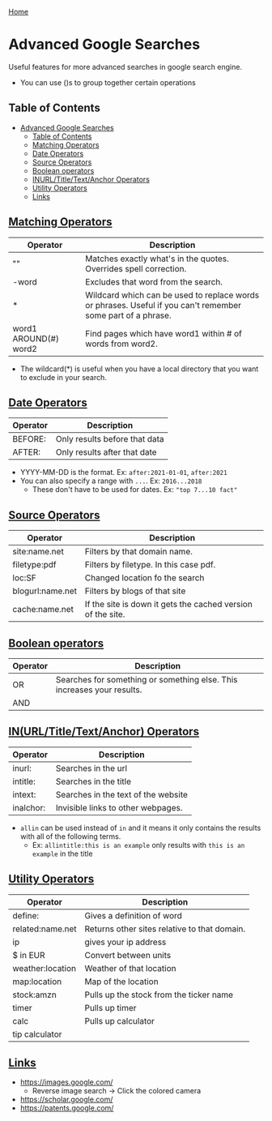 <!--
 * This file is part of RS Cheat Sheets.
 *
 * RS Cheat Sheets is free software: you can redistribute it and/or modify
 * it under the terms of the GNU General Public License as published by
 * the Free Software Foundation, either version 3 of the License, or
 * (at your option) any later version.
 *
 * RS Cheat Sheets is distributed in the hope that it will be useful,
 * but WITHOUT ANY WARRANTY; without even the implied warranty of
 * MERCHANTABILITY or FITNESS FOR A PARTICULAR PURPOSE.  See the
 * GNU General Public License for more details.
 *
 * You should have received a copy of the GNU General Public License
 * along with RS Cheat Sheets. If not, see <https://www.gnu.org/licenses/>.
 */
-->

[Home](./README.md)

# Advanced Google Searches

Useful features for more advanced searches in google search engine.
- You can use ()s to group together certain operations

## Table of Contents
<!-- TOC -->

- [Advanced Google Searches](#advanced-google-searches)
	- [Table of Contents](#table-of-contents)
	- [Matching Operators](#matching-operators)
	- [Date Operators](#date-operators)
	- [Source Operators](#source-operators)
	- [Boolean operators](#boolean-operators)
	- [INURL/Title/Text/Anchor Operators](#inurltitletextanchor-operators)
	- [Utility Operators](#utility-operators)
	- [Links](#links)

<!-- /TOC -->

## [Matching Operators](#table-of-contents)

| Operator              | Description                                                                                                 |
|-----------------------|-------------------------------------------------------------------------------------------------------------|
| ""                    | Matches exactly what's in the quotes. Overrides spell correction.                                           |
| -word                 | Excludes that word from the search.                                                                         |
| *                     | Wildcard which can be used to replace words or phrases. Useful if you can't remember some part of a phrase. |
| word1 AROUND(#) word2 | Find pages which have word1 within # of words from word2.                                                   |

- The wildcard(*) is useful when you have a local directory that you want to exclude in your search.

## [Date Operators](#table-of-contents)

| Operator | Description                   |
|----------|-------------------------------|
| BEFORE:  | Only results before that data |
| AFTER:   | Only results after that date  |

- YYYY-MM-DD is the format. Ex: `after:2021-01-01`, `after:2021`
- You can also specify a range with `...`. Ex: `2016...2018`
  - These don't have to be used for dates. Ex: `"top 7...10 fact"`

## [Source Operators](#table-of-contents)

| Operator         | Description                                                 |
|------------------|-------------------------------------------------------------|
| site:name.net    | Filters by that domain name.                                |
| filetype:pdf     | Filters by filetype. In this case pdf.                      |
| loc:SF           | Changed location fo the search                              |
| blogurl:name.net | Filters by blogs of that site                               |
| cache:name.net   | If the site is down it gets the cached version of the site. |

## [Boolean operators](#table-of-contents)

| Operator | Description                                                            |
|----------|------------------------------------------------------------------------|
| OR       | Searches for something or something else. This increases your results. |
| AND | |

## [IN(URL/Title/Text/Anchor) Operators](#table-of-contents)

| Operator  | Description                         |
|-----------|-------------------------------------|
| inurl:    | Searches in the url                 |
| intitle:  | Searches in the title               |
| intext:   | Searches in the text of the website |
| inalchor: | Invisible links to other webpages.  |

- `allin` can be used instead of `in` and it means it only contains the results with all of the following terms.
  - Ex: `allintitle:this is an example` only results with `this is an example` in the title

## [Utility Operators](#table-of-contents)


| Operator         | Description                                  |
|------------------|----------------------------------------------|
| define:          | Gives a definition of word                   |
| related:name.net | Returns other sites relative to that domain. |
| ip               | gives your ip address                        |
| $ in EUR         | Convert between units                        |
| weather:location | Weather of that location                     |
| map:location     | Map of the location                          |
| stock:amzn       | Pulls up the stock from the ticker name      |
| timer            | Pulls up timer                               |
| calc             | Pulls up calculator                          |
| tip calculator | |

## [Links](#table-of-contents)
- https://images.google.com/
  - Reverse image search -> Click the colored camera
- https://scholar.google.com/
- https://patents.google.com/